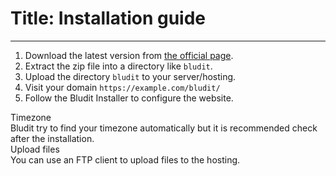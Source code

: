 # Title: Installation guide
<!-- Position: 3 -->
---
1. Download the latest version from [the official page](https://www.bludit.com).
2. Extract the zip file into a directory like `bludit`.
3. Upload the directory `bludit` to your server/hosting.
4. Visit your domain `https://example.com/bludit/`
5. Follow the Bludit Installer to configure the website.

<div class="note">
<div class="title">Timezone</div>
Bludit try to find your timezone automatically but it is recommended check after the installation.
</div>

<div class="note">
<div class="title">Upload files</div>
You can use an FTP client to upload files to the hosting.
</div>